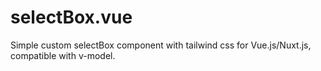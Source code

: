 # selectBox.vue
Simple custom selectBox component with tailwind css for Vue.js/Nuxt.js, compatible with v-model.
